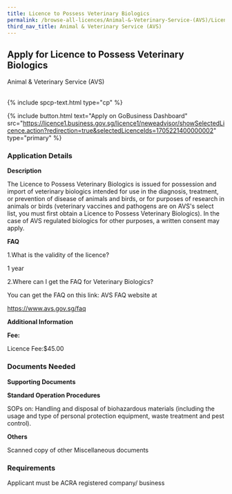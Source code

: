 ```yaml
---
title: Licence to Possess Veterinary Biologics
permalink: /browse-all-licences/Animal-&-Veterinary-Service-(AVS)/Licence-to-Possess-Veterinary-Biologics
third_nav_title: Animal & Veterinary Service (AVS)
---
```


## Apply for Licence to Possess Veterinary Biologics

Animal & Veterinary Service (AVS)

<br>
{% include spcp-text.html type="cp" %}
<br>

{% include button.html text="Apply on GoBusiness Dashboard" src="https://licence1.business.gov.sg/licence1/neweadvisor/showSelectedLicence.action?redirection=true&selectedLicenceIds=1705221400000002" type="primary" %}

### Application Details

<p><strong>Description</strong></p>
<p>The Licence to Possess Veterinary Biologics is issued for possession and import of veterinary biologics intended for use in the diagnosis, treatment, or prevention of disease of animals and birds, or for purposes of research in animals or birds (veterinary vaccines and pathogens are on AVS's select list, you must first obtain a Licence to Possess Veterinary Biologics). In the case of AVS regulated biologics for other purposes, a written consent may apply.</p>
<p><strong>FAQ</strong></p>
<p>1.What is the validity of the licence?</p>
<p>1 year</p>
<p>2.Where can I get the FAQ for Veterinary Biologics?</p>
<p>You can get the FAQ on this link: AVS FAQ website at</p>
<p><a href="https://www.avs.gov.sg/faq">https://www.avs.gov.sg/faq</a></p>

**Additional Information**

<p><strong>Fee:</strong></p>
<p>Licence Fee:$45.00</p>

### Documents Needed

<p><strong>Supporting Documents</strong></p>
<p><strong>Standard Operation Procedures</strong></p>
<p>SOPs on: Handling and disposal of biohazardous materials (including the usage and type of personal protection equipment, waste treatment and pest control).</p>
<p><strong>Others</strong></p>
<p>Scanned copy of other Miscellaneous documents</p>

### Requirements

Applicant must be ACRA registered company/ business

